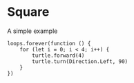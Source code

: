 # Square

A simple example

```blocks
loops.forever(function () {
    for (let i = 0; i < 4; i++) {
        turtle.forward(4)
        turtle.turn(Direction.Left, 90)
    }
})
```